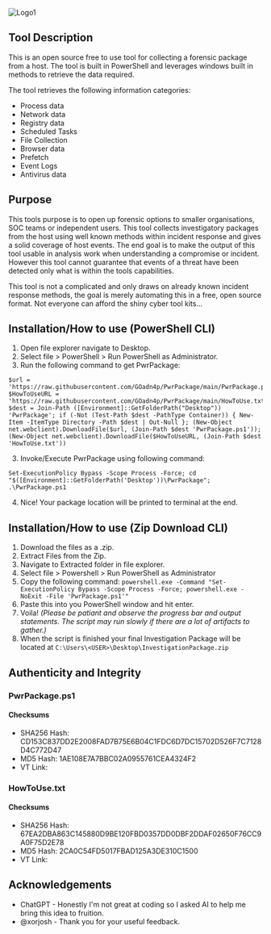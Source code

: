 ![Logo1](https://github.com/GOadn4p/PwrPackage/assets/139599365/3b3fa824-19ac-4041-8246-afc9dc7f7f0c)


## Tool Description

This is an open source free to use tool for collecting a forensic package from a host. The tool is built in PowerShell and leverages 
 windows built in methods to retrieve the data required.

The tool retrieves the following information categories:
- Process data
- Network data
- Registry data
- Scheduled Tasks
- File Collection
- Browser data
- Prefetch 
- Event Logs
- Antivirus data


## Purpose

This tools purpose is to open up forensic options to smaller organisations, SOC teams or independent users. This tool collects investigatory packages from the host using well known methods within incident response and gives a solid coverage of host events. The end goal is to make the output of this tool usable in analysis work when understanding a compromise or incident. However this tool cannot guarantee that events of a threat have been detected only what is within the tools capabilities.

This tool is not a complicated and only draws on already known incident response methods, the goal is merely automating this in a free, open source format. Not everyone can afford the shiny cyber tool kits...


## Installation/How to use (PowerShell CLI)

1. Open file explorer navigate to Desktop.
2. Select file > PowerShell > Run PowerShell as Administrator.
3. Run the following command to get PwrPackage:
```
$url = 'https://raw.githubusercontent.com/GOadn4p/PwrPackage/main/PwrPackage.ps1'; $HowToUseURL = 'https://raw.githubusercontent.com/GOadn4p/PwrPackage/main/HowToUse.txt'; $dest = Join-Path ([Environment]::GetFolderPath("Desktop")) 'PwrPackage'; if (-Not (Test-Path $dest -PathType Container)) { New-Item -ItemType Directory -Path $dest | Out-Null }; (New-Object net.webclient).DownloadFile($url, (Join-Path $dest 'PwrPackage.ps1')); (New-Object net.webclient).DownloadFile($HowToUseURL, (Join-Path $dest 'HowToUse.txt'))
```
3. Invoke/Execute PwrPackage using following command:
```
Set-ExecutionPolicy Bypass -Scope Process -Force; cd "$([Environment]::GetFolderPath('Desktop'))\PwrPackage"; .\PwrPackage.ps1
```
4. Nice! Your package location will be printed to terminal at the end.


## Installation/How to use (Zip Download CLI)

1. Download the files as a .zip.
1. Extract Files from the Zip.
1. Navigate to Extracted folder in file explorer.
2. Select file > Powershell > Run PowerShell as Administrator
2. Copy the following command:
`powershell.exe -Command "Set-ExecutionPolicy Bypass -Scope Process -Force; powershell.exe -NoExit -File 'PwrPackage.ps1'"`
2. Paste this into you PowerShell window and hit enter.
2. Voila! _(Please be patiant and observe the progress bar and output statements. The script may run slowly if there are a lot of artifacts to gather.)_
1. When the script is finished your final Investigation Package will be located at `C:\Users\<USER>\Desktop\InvestigationPackage.zip`


## Authenticity and Integrity

### PwrPackage.ps1

#### Checksums
- SHA256 Hash: CD153C837DD2E2008FAD7B75E6B04C1FDC6D7DC15702D526F7C7128D4C772D47
- MD5 Hash: 1AE108E7A7BBC02A0955761CEA4324F2
- VT Link: 


### HowToUse.txt

#### Checksums
- SHA256 Hash: 67EA2DBA863C145880D9BE120FBD0357DD0DBF2DDAF02650F76CC9A0F75D2E78
- MD5 Hash: 2CA0C54FD5017FBAD125A3DE310C1500
- VT Link: 


## Acknowledgements 

- ChatGPT - Honestly I'm not great at coding so I asked AI to help me bring this idea to fruition.
- @xorjosh - Thank you for your useful feedback.
